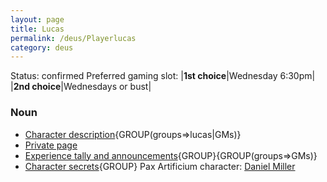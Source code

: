 ```yaml
---
layout: page
title: Lucas
permalink: /deus/Playerlucas
category: deus
---
```

Status: confirmed
Preferred gaming slot:
|__1st choice__|Wednesday 6:30pm|
|__2nd choice__|Wednesdays or bust|
### Noun
* [Character description](CharPublicLucas){GROUP(groups=&gt;lucas|GMs)}
* [Private page](CharPrivateLucas)
* [Experience tally and announcements](AnnounceLucas){GROUP}{GROUP(groups=&gt;GMs)}
* [Character secrets](CharSecretsLucas){GROUP}
Pax Artificium character: [Daniel Miller](/pax/pcs/daniel.html)


